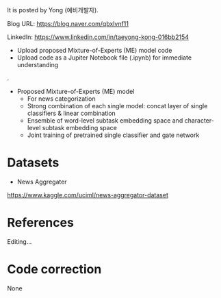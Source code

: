 
It is posted by Yong (예비개발자).

Blog URL: https://blog.naver.com/qbxlvnf11

LinkedIn: https://www.linkedin.com/in/taeyong-kong-016bb2154

- Upload proposed Mixture-of-Experts (ME) model code
- Upload code as a Jupiter Notebook file (.ipynb) for immediate understanding

.

- Proposed Mixture-of-Experts (ME) model
  - For news categorization
  - Strong combination of each single model: concat layer of single classifiers & linear combination
  - Ensemble of word-level subtask embedding space and character-level subtask embedding space
  - Joint training of pretrained single classifier and gate network

Datasets
=============

- News Aggregater

https://www.kaggle.com/uciml/news-aggregator-dataset


References
=============

Editing...


Code correction
=============

None
